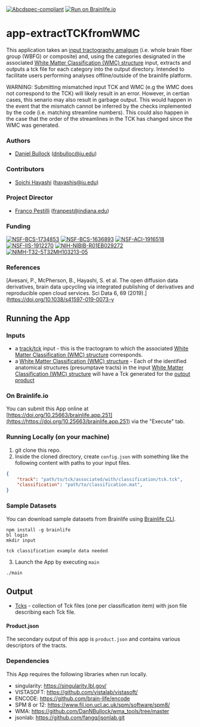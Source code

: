 [![Abcdspec-compliant](https://img.shields.io/badge/ABCD_Spec-v1.1-green.svg)](https://github.com/soichih/abcd-spec)
[![Run on Brainlife.io](https://img.shields.io/badge/Brainlife-bl.app.251-blue.svg)](https://doi.org/10.25663/brainlife.app.251)

# app-extractTCKfromWMC
This application takes an [input tractography amalgum](https://brainlife.io/datatypes/5907d922436ee50ffde9c549) (i.e. whole brain fiber group (WBFG) or composite) and, using the categories designated in the associated [White Matter Classification (WMC) structure](https://brainlife.io/datatype/5cc1d64c44947d8aea6b2d8b) input, extracts and outputs a tck file for each category into the output directory. Intended to facilitate users performing analyses offline/outside of the brainlife platform.

WARNING: Submitting mismatched input TCK and WMC (e.g the WMC does not correspond to the TCK) will likely result in an error. However, in certian cases, this senario may also result in garbage output.  This would happen in the event that the mismatch cannot be inferred by the checks implemented by the code (i.e. matching streamline numbers).  This could also happen in the case that the order of the streamlines in the TCK has changed since the WMC was generated.

### Authors
- [Daniel Bullock](https://github.com/DanNBullock) (dnbulloc@iu.edu)

### Contributors
- [Soichi Hayashi](https://github.com/soichih) (hayashis@iu.edu)

### Project Director
- [Franco Pestilli](https://github.com/francopestilli) (franpest@indiana.edu)


### Funding
[![NSF-BCS-1734853](https://img.shields.io/badge/NSF_BCS-1734853-blue.svg)](https://nsf.gov/awardsearch/showAward?AWD_ID=1734853)
[![NSF-BCS-1636893](https://img.shields.io/badge/NSF_BCS-1636893-blue.svg)](https://nsf.gov/awardsearch/showAward?AWD_ID=1636893)
[![NSF-ACI-1916518](https://img.shields.io/badge/NSF_ACI-1916518-blue.svg)](https://nsf.gov/awardsearch/showAward?AWD_ID=1916518)
[![NSF-IIS-1912270](https://img.shields.io/badge/NSF_IIS-1912270-blue.svg)](https://nsf.gov/awardsearch/showAward?AWD_ID=1912270)
[![NIH-NIBIB-R01EB029272](https://img.shields.io/badge/NIH_NIBIB-R01EB029272-green.svg)](https://grantome.com/grant/NIH/R01-EB029272-01)
[![NIMH-T32-5T32MH103213-05](https://img.shields.io/badge/NIMH_T32-5T32MH103213--05-blue.svg)](https://projectreporter.nih.gov/project_info_description.cfm?aid=9725739)

### References 
[Avesani, P., McPherson, B., Hayashi, S. et al. The open diffusion data derivatives, brain data upcycling via integrated publishing of derivatives and reproducible open cloud services. Sci Data 6, 69 (2019).](https://doi.org/10.1038/s41597-019-0073-y

## Running the App 

### Inputs
- a [track/tck](https://brainlife.io/datatypes/5907d922436ee50ffde9c549) input - this is the tractogram to which the associated [White Matter Classification (WMC) structure](https://brainlife.io/datatype/5cc1d64c44947d8aea6b2d8b) corresponds.
- a [White Matter Classification (WMC) structure](https://brainlife.io/datatype/5cc1d64c44947d8aea6b2d8b) - Each of the identified anatomical structures (presumptave tracts) in the input [White Matter Classification (WMC) structure](https://brainlife.io/datatype/5cc1d64c44947d8aea6b2d8b) will have a Tck generated for the [output product](https://brainlife.io/datatypes/5dcf0047c4ae28d7f2298f48)

### On Brainlife.io

You can submit this App online at [https://doi.org/10.25663/brainlife.app.251](https://https://doi.org/10.25663/brainlife.app.251) via the "Execute" tab.

### Running Locally (on your machine)

1. git clone this repo.
2. Inside the cloned directory, create `config.json` with something like the following content with paths to your input files.

```json
{
	"track": "path/to/tck/associated/with/classification/tck.tck",
	"classification": "path/to/classification.mat",
}
```

### Sample Datasets

You can download sample datasets from Brainlife using [Brainlife CLI](https://github.com/brain-life/cli).

```
npm install -g brainlife
bl login
mkdir input

tck classification example data needed

```


3. Launch the App by executing `main`

```bash
./main
```

## Output

-  [Tcks](https://brainlife.io/datatypes/5dcf0047c4ae28d7f2298f48) - collection of Tck files (one per classification item) with json file describing each Tck file.

#### Product.json
The secondary output of this app is `product.json` and contains various descriptors of the tracts.

### Dependencies

This App requires the following libraries when run locally.

  - singularity: https://singularity.lbl.gov/
  - VISTASOFT: https://github.com/vistalab/vistasoft/
  - ENCODE: https://github.com/brain-life/encode
  - SPM 8 or 12: https://www.fil.ion.ucl.ac.uk/spm/software/spm8/
  - WMA: https://github.com/DanNBullock/wma_tools/tree/master
  - jsonlab: https://github.com/fangq/jsonlab.git
